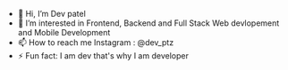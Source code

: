 - 👋 Hi, I’m Dev patel
- 👀 I’m interested in Frontend, Backend and Full Stack Web devlopement and Mobile Development
- 📫 How to reach me Instagram : @dev_ptz
- ⚡ Fun fact: I am dev that's why I am developer

<!---
devpatel66/devpatel66 is a ✨ special ✨ repository because its `README.md` (this file) appears on your GitHub profile.
You can click the Preview link to take a look at your changes.
--->
